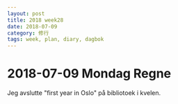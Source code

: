 ```yaml
---
layout: post
title: 2018 week28
date: 2018-07-09
category: 修行
tags: week, plan, diary, dagbok
---
```

# 2018-07-09 Mondag Regne
Jeg avslutte "first year in Oslo" på bibliotoek i kvelen. 
